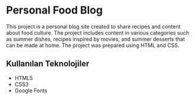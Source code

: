 # Personal Food Blog

This project is a personal blog site created to share recipes and content about food culture. The project includes content in various categories such as summer dishes, recipes inspired by movies, and summer desserts that can be made at home. The project was prepared using HTML and CSS.


## Kullanılan Teknolojiler

- HTML5
- CSS3
- Google Fonts